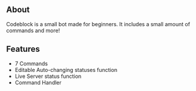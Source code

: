 ## About
Codeblock is a small bot made for beginners.  It includes a small amount of commands and more!  

## Features
- 7 Commands
- Editable Auto-changing statuses function
- Live Server status function
- Command Handler
